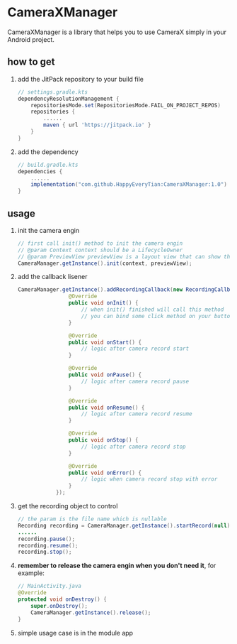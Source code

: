 # CameraXManager
CameraXManager is a library that helps you to use CameraX simply in your Android project.

## how to get
1. add the JitPack repository to your build file
    ```groovy
    // settings.gradle.kts
    dependencyResolutionManagement {
		repositoriesMode.set(RepositoriesMode.FAIL_ON_PROJECT_REPOS)
		repositories {
			......
			maven { url 'https://jitpack.io' }
		}
	}
    ```
2. add the dependency
    ```groovy
    // build.gradle.kts
    dependencies {
        ......
        implementation("com.github.HappyEveryTian:CameraXManager:1.0")
    }
    ```

## usage
1. init the camera engin
    ```Java
    // first call init() method to init the camera engin
    // @param Context context should be a LifecycleOwner
    // @param PreviewView previewView is a layout view that can show the preview of the camera which defined in your layout file
    CameraManager.getInstance().init(context, previewView);
    ```
2. add the callback lisener
    ```Java
    CameraManager.getInstance().addRecordingCallback(new RecordingCallback() {
                    @Override
                    public void onInit() {
                        // when init() finished will call this method
                        // you can bind some click method on your button to control the camera
                    }

                    @Override
                    public void onStart() {
                        // logic after camera record start 
                    }

                    @Override
                    public void onPause() {
                        // logic after camera record pause
                    }

                    @Override
                    public void onResume() {
                        // logic after camera record resume
                    }

                    @Override
                    public void onStop() {
                        // logic after camera record stop
                    }

                    @Override
                    public void onError() {
                        // logic when camera record stop with error
                    }
                });
    ```

3. get the recording object to control
    ```Java
    // the param is the file name which is nullable
    Recording recording = CameraManager.getInstance().startRecord(null);
    ......
    recording.pause();
    recording.resume();
    recording.stop();
    ```    

4. **remember to release the camera engin when you don't need it**, for example:
    ```Java
    // MainActivity.java
    @Override
    protected void onDestroy() {
        super.onDestroy();
        CameraManager.getInstance().release();
    }
    ```
5. simple usage case is in the module app